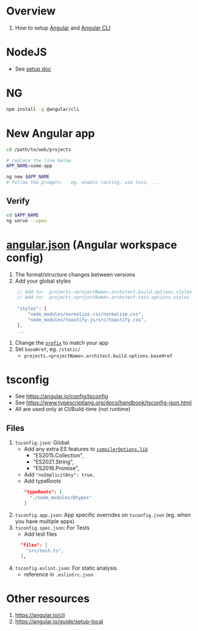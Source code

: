 # Overview
1. How to setup [Angular](https://angular.io/) and [Angular CLI](https://angular.io/cli)


# NodeJS
- See [setup doc](../setup.node.md)


# NG
```bash
npm install -g @angular/cli
```


# New Angular app
```bash
cd /path/to/web/projects

# replace the line below
APP_NAME=some-app

ng new $APP_NAME
# follow the prompts:   eg. enable routing, use less, ...
```

## Verify
```bash
cd $APP_NAME
ng serve --open
```


# [angular.json](https://angular.io/guide/workspace-config) (Angular workspace config)
1. The format/structure changes between versions
1. Add your global styles 
```js
    // Add to:  projects.<projectName>.architect.build.options.styles
    // Add to:  projects.<projectName>.architect.test.options.styles
    
    "styles": [
        "node_modules/normalize.css/normalize.css",
        "node_modules/toastify-js/src/toastify.css",
    ],
    ...
```
1. Change the [`prefix`](https://angular.io/guide/workspace-config#project-configuration-options) to match your app
1. Set `baseHref`, eg. `/static/`
    - `projects.<projectName>.architect.build.options.baseHref`


# tsconfig
- See https://angular.io/config/tsconfig
- See https://www.typescriptlang.org/docs/handbook/tsconfig-json.html
- All are used only at CI/Build-time (not runtime) 

## Files 
1. `tsconfig.json`: Global
    - Add any extra ES features to [`compilerOptions.lib`](https://www.typescriptlang.org/tsconfig#individual-library-components) 
        - "ES2015.Collection",
        - "ES2021.String",
        - "ES2018.Promise",
    - Add `"noImplicitAny": true,`
    - Add typeRoots
        ```json
        "typeRoots": [
          "./node_modules/@types"
        ]
        ```            
1. `tsconfig.app.json`: App specific overrides on `tsconfig.json` (eg. when you have multiple apps)
1. `tsconfig.spec.json`: For Tests
    - Add test files
    ```json
      "files": [
        "src/test.ts",
      ],
    ```
1. `tsconfig.eslint.json`: For static analysis
    - reference in `.eslintrc.json`


# Other resources
1. https://angular.io/cli
1. https://angular.io/guide/setup-local

